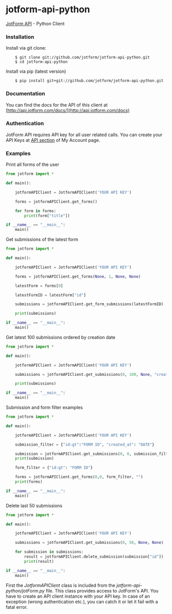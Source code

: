 jotform-api-python 
===============
[JotForm API](http://api.jotform.com/docs/) - Python Client


### Installation

Install via git clone:

        $ git clone git://github.com/jotform/jotform-api-python.git
        $ cd jotform-api-python
        
Install via pip (latest version)

        $ pip install git+git://github.com/jotform/jotform-api-python.git

### Documentation

You can find the docs for the API of this client at [http://api.jotform.com/docs/](http://api.jotform.com/docs)

### Authentication

JotForm API requires API key for all user related calls. You can create your API Keys at  [API section](http://www.jotform.com/myaccount/api) of My Account page.

### Examples

Print all forms of the user

```python
from jotform import *

def main():

    jotformAPIClient = JotformAPIClient('YOUR API KEY')

    forms = jotformAPIClient.get_forms()

    for form in forms:
    	print(form["title"])

if __name__ == "__main__":
    main()
```  

Get submissions of the latest form

```python
from jotform import *

def main():

    jotformAPIClient = JotformAPIClient('YOUR API KEY')

    forms = jotformAPIClient.get_forms(None, 1, None, None)

    latestForm = forms[0]

    latestFormID = latestForm["id"]

    submissions = jotformAPIClient.get_form_submissions(latestFormID)

    print(submissions)

if __name__ == "__main__":
    main()
``` 

Get latest 100 submissions ordered by creation date

```python
from jotform import *

def main():

    jotformAPIClient = JotformAPIClient('YOUR API KEY')

    submissions = jotformAPIClient.get_submissions(0, 100, None, "created_at")

    print(submissions)

if __name__ == "__main__":
    main()
``` 

Submission and form filter examples

```python
from jotform import *

def main():

    jotformAPIClient = JotformAPIClient('YOUR API KEY')

    submission_filter = {"id:gt":"FORM ID", "created_at": "DATE"}

    submission = jotformAPIClient.get_submissions(0, 0, submission_filter, "") 
    print(submission)

    form_filter = {"id:gt": "FORM ID"}

    forms = jotformAPIClient.get_forms(0,0, form_filter, "")
    print(forms)

if __name__ == "__main__":
    main()
``` 

Delete last 50 submissions

```python
from jotform import *

def main():

    jotformAPIClient = JotformAPIClient('YOUR API KEY')

    submissions = jotformAPIClient.get_submissions(0, 50, None, None)

    for submission in submissions:
        result = jotformAPIClient.delete_submission(submission["id"])
        print(result)

if __name__ == "__main__":
    main()
``` 

First the _JotformAPIClient_ class is included from the _jotform-api-python/jotForm.py_ file. This class provides access to JotForm's API. You have to create an API client instance with your API key. 
In case of an exception (wrong authentication etc.), you can catch it or let it fail with a fatal error.
